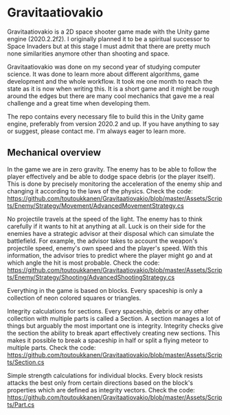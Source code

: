 # Gravitaatiovakio

Gravitaatiovakio is a 2D space shooter game made with the Unity game engine (2020.2.2f2).
I originally planned it to be a spiritual successor to Space Invaders but at this stage
I must admit that there are pretty much none similarities anymore other than shooting and space.

Gravitaatiovakio was done on my second year of studying computer science. It was
done to learn more about different algorithms, game development and the whole workflow.
It took me one month to reach the state as it is now when writing this.
It is a short game and it might be rough around the edges but there are many cool
mechanics that gave me a real challenge and a great time when developing them.

The repo contains every necessary file to build this in the Unity game engine, preferably from version 2020.2 and up.
If you have anything to say or suggest, please contact me. I'm always eager to learn more.

## Mechanical overview

In the game we are in zero gravity. The enemy has to be able to follow the player
effectively and be able to dodge space debris (or the player itself). This is done
by precisely monitoring the acceleration of the enemy ship and changing it according to the laws of the physics.
Check the code:
https://github.com/toutoukkanen/Gravitaatiovakio/blob/master/Assets/Scripts/Enemy/Strategy/Movement/AdvancedMovementStrategy.cs

No projectile travels at the speed of the light. The enemy has to think carefully
if it wants to hit at anything at all. Luck is on their side for the enemies have a strategic advisor at their disposal
which can simulate the battlefield. For example, the advisor takes to account the weapon's projectile speed,
enemy's own speed and the player's speed. With this information, the advisor tries to predict where the player might go and 
at which angle the hit is most probable.
Check the code:
https://github.com/toutoukkanen/Gravitaatiovakio/blob/master/Assets/Scripts/Enemy/Strategy/Shooting/AdvancedShootingStrategy.cs

Everything in the game is based on blocks. Every spaceship is only a collection of
neon colored squares or triangles.

Integrity calculations for sections. Every spaceship, debris or any other collection
with multiple parts is called a Section. A section manages a lot of things but arguably
the most important one is integrity. Integrity checks give the section the ability
to break apart effectively creating new sections. This makes it possible to break a
spaceship in half or split a flying meteor to multiple parts.
Check the code:
https://github.com/toutoukkanen/Gravitaatiovakio/blob/master/Assets/Scripts/Section.cs

Simple strength calculations for individual blocks. Every block resists attacks
the best only from certain directions based on the block's properties which are defined as integrity vectors.
Check the code:
https://github.com/toutoukkanen/Gravitaatiovakio/blob/master/Assets/Scripts/Part.cs

